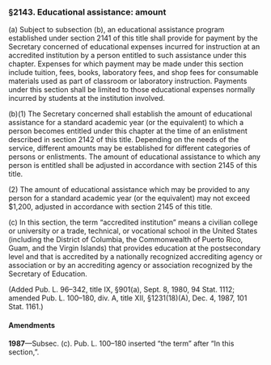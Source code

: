 ### §2143. Educational assistance: amount ###

(a) Subject to subsection (b), an educational assistance program established under section 2141 of this title shall provide for payment by the Secretary concerned of educational expenses incurred for instruction at an accredited institution by a person entitled to such assistance under this chapter. Expenses for which payment may be made under this section include tuition, fees, books, laboratory fees, and shop fees for consumable materials used as part of classroom or laboratory instruction. Payments under this section shall be limited to those educational expenses normally incurred by students at the institution involved.

(b)(1) The Secretary concerned shall establish the amount of educational assistance for a standard academic year (or the equivalent) to which a person becomes entitled under this chapter at the time of an enlistment described in section 2142 of this title. Depending on the needs of the service, different amounts may be established for different categories of persons or enlistments. The amount of educational assistance to which any person is entitled shall be adjusted in accordance with section 2145 of this title.

(2) The amount of educational assistance which may be provided to any person for a standard academic year (or the equivalent) may not exceed $1,200, adjusted in accordance with section 2145 of this title.

(c) In this section, the term “accredited institution” means a civilian college or university or a trade, technical, or vocational school in the United States (including the District of Columbia, the Commonwealth of Puerto Rico, Guam, and the Virgin Islands) that provides education at the postsecondary level and that is accredited by a nationally recognized accrediting agency or association or by an accrediting agency or association recognized by the Secretary of Education.

(Added Pub. L. 96–342, title IX, §901(a), Sept. 8, 1980, 94 Stat. 1112; amended Pub. L. 100–180, div. A, title XII, §1231(18)(A), Dec. 4, 1987, 101 Stat. 1161.)

#### Amendments ####

**1987**—Subsec. (c). Pub. L. 100–180 inserted “the term” after “In this section,”.